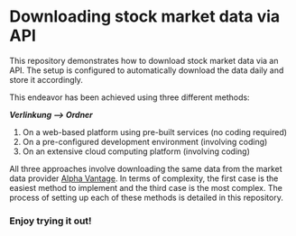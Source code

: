 # Downloading stock market data via API

This repository demonstrates how to download stock market data via an API. The setup is configured to automatically download the data daily and store it accordingly.

This endeavor has been achieved using three different methods:

***Verlinkung --> Ordner***


1. On a web-based platform using pre-built services (no coding required)
2. On a pre-configured development environment (involving coding)
3. On an extensive cloud computing platform (involving coding)

All three approaches involve downloading the same data from the market data provider [Alpha Vantage](https://www.alphavantage.co/#page-top). In terms of complexity, the first case is the easiest method to implement and the third case is the most complex. The process of setting up each of these methods is detailed in this repository.

### Enjoy trying it out!

